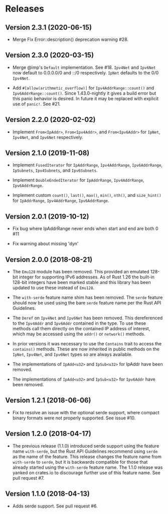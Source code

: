 # Releases

## Version 2.3.1 (2020-06-15)

* Merge Fix Error::description() deprecation warning #28.

## Version 2.3.0 (2020-03-15)

* Merge @imp's `Default` implementation. See #18. `Ipv4Net` and `Ipv6Net` now default to 0.0.0.0/0 and ::/0 respectively. `IpNet` defaults to the 0/0 `Ipv4Net`.

* Add `#[allow(arithmetic_overflow)]` for `Ipv4AddrRange::count()` and `Ipv6AddrRange::count()`. Since 1.43.0-nightly it gives a build error but this panic behavior is desired. In future it may be replaced with explicit use of `panic!`. See #21.

## Version 2.2.0 (2020-02-02)

* Implement `From<IpAddr>`, `From<Ipv4Addr>`, and `From<Ipv6Addr>` for `IpNet`, `Ipv4Net`, and `Ipv6Net` respectively.

## Version 2.1.0 (2019-11-08)

* Implement `FusedIterator` for `IpAddrRange`, `Ipv4AddrRange`, `Ipv6AddrRange`, `IpSubnets`, `Ipv4Subnets`, and `Ipv6Subnets`.

* Implement `DoubleEndedIterator` for `IpAddrRange`, `Ipv4AddrRange`, `Ipv6AddrRange`.

* Implement custom `count()`, `last()`, `max()`, `min()`, `nth()`, and `size_hint()` for `IpAddrRange`, `Ipv4AddrRange`, `Ipv6AddrRange`.

## Version 2.0.1 (2019-10-12)

* Fix bug where IpAddrRange never ends when start and end are both 0 #11

* Fix warning about missing 'dyn'

## Version 2.0.0 (2018-08-21)

* The `Emu128` module has been removed. This provided an emulated 128-bit integer for supporting IPv6 addresses. As of Rust 1.26 the built-in 128-bit integers have been marked stable and this library has been updated to use these instead of `Emu128`.

* The `with-serde` feature name shim has been removed. The `serde` feature should now be used using the bare `serde` feature name per the Rust API Guidelines.

* The `Deref` on `Ipv4Net` and `Ipv6Net` has been removed. This dereferenced to the `Ipv4Addr` and `Ipv6Addr` contained in the type. To use these methods call them directly on the contained IP address of interest, which may be accessed using the `addr()` or `network()` methods.

* In prior versions it was necessary to use the `Contains` trait to access the `contains()` methods. These are now inherited in public methods on the `IpNet`, `Ipv4Net`, and `Ipv6Net` types so are always available.

* The implementations of `IpAdd<u32>` and `IpSub<u32>` for IpAddr have been removed.

* The implementations of `IpAdd<u32>` and `IpSub<u32>` for `Ipv6Addr` have been removed.

## Version 1.2.1 (2018-06-06)

* Fix to resolve an issue with the optional serde support, where compact binary formats were not properly supported. See issue #10.

## Version 1.2.0 (2018-04-17)

* The previous release (1.1.0) introduced serde support using the feature name `with-serde`, but the Rust API Guidelines recommend using `serde` as the name of the feature. This release changes the feature name from `with-serde` to `serde`, but it is backwards compatible for those that already started using the `with-serde` feature name. The 1.1.0 release was yanked on crates.io to discourage further use of this feature name. See pull request #7.

## Version 1.1.0 (2018-04-13)

* Adds serde support. See pull request #6.
